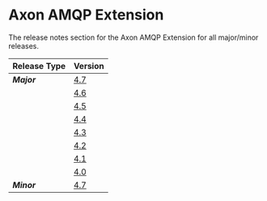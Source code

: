 # Axon AMQP Extension

The release notes section for the Axon AMQP Extension for all major/minor releases.

| Release Type | Version                                     |
|:-------------|:--------------------------------------------|
| _**Major**_  | [4.7](rn-amqp-major-releases.md#release-47) |
|              | [4.6](rn-amqp-major-releases.md#release-46) |
|              | [4.5](rn-amqp-major-releases.md#release-45) |
|              | [4.4](rn-amqp-major-releases.md#release-44) |
|              | [4.3](rn-amqp-major-releases.md#release-43) |
|              | [4.2](rn-amqp-major-releases.md#release-42) |
|              | [4.1](rn-amqp-major-releases.md#release-41) |
|              | [4.0](rn-amqp-major-releases.md#release-40) |
| _**Minor**_  | [4.7](rn-amqp-minor-releases.md#release-47) |
